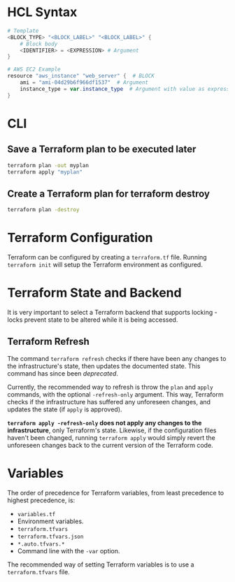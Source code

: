 # HCL Syntax

```ps1
# Template
<BLOCK_TYPE> "<BLOCK_LABEL>" "<BLOCK_LABEL>" {
    # Block body
    <IDENTIFIER> = <EXPRESSION> # Argument
}

# AWS EC2 Example
resource "aws_instance" "web_server" {  # BLOCK
    ami = "ami-04d29b6f966df1537"  # Argument
    instance_type = var.instance_type  # Argument with value as expression
}
```


# CLI

## Save a Terraform plan to be executed later

```sh
terraform plan -out myplan
terraform apply "myplan"
```

## Create a Terraform plan for terraform destroy

```sh
terraform plan -destroy
```

# Terraform Configuration

Terraform can be configured by creating a `terraform.tf` file. Running `terraform init` will setup the Terraform environment as configured.

# Terraform State and Backend

It is very important to select a Terraform backend that supports locking - locks prevent state to be altered while it is being accessed.

## Terraform Refresh

The command `terraform refresh` checks if there have been any changes to the infrastructure's state, then updates the documented state. This command has since been _deprecated_.

Currently, the recommended way to refresh is throw the `plan` and `apply` commands, with the optional `-refresh-only` argument. This way, Terraform checks if the infrastructure has suffered any unforeseen changes, and updates the state (if `apply` is approved).

**`terraform apply -refresh-only` does not apply any changes to the infrastructure**, only Terraform's state.
Likewise, if the configuration files haven't been changed, running `terraform apply` would simply revert the unforeseen changes back to the current version of the Terraform code.


# Variables

The order of precedence for Terraform variables, from least precedence to highest precedence, is:
- ``variables.tf``
- Environment variables.
- ``terraform.tfvars``
- ``terraform.tfvars.json``
- ``*.auto.tfvars.*``
- Command line with the `-var` option.

The recommended way of setting Terraform variables is to use a ``terraform.tfvars`` file.